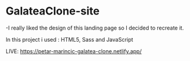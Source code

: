 # GalateaClone-site


-I really liked the design of this landing page so I decided to recreate it.

In this project i used : HTML5, Sass and JavaScript


LIVE: https://petar-marincic-galatea-clone.netlify.app/
